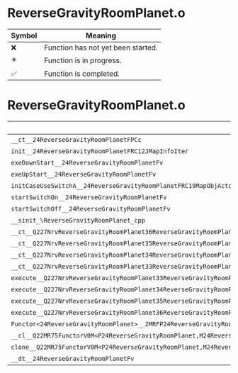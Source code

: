 # ReverseGravityRoomPlanet.o
| Symbol | Meaning 
| ------------- | ------------- 
| :x: | Function has not yet been started. 
| :eight_pointed_black_star: | Function is in progress. 
| :white_check_mark: | Function is completed. 


# ReverseGravityRoomPlanet.o
| Symbol | Decompiled? |
| ------------- | ------------- |
| `__ct__24ReverseGravityRoomPlanetFPCc` | :white_check_mark: |
| `init__24ReverseGravityRoomPlanetFRC12JMapInfoIter` | :white_check_mark: |
| `exeDownStart__24ReverseGravityRoomPlanetFv` | :white_check_mark: |
| `exeUpStart__24ReverseGravityRoomPlanetFv` | :white_check_mark: |
| `initCaseUseSwitchA__24ReverseGravityRoomPlanetFRC19MapObjActorInitInfo` | :white_check_mark: |
| `startSwitchOn__24ReverseGravityRoomPlanetFv` | :white_check_mark: |
| `startSwitchOff__24ReverseGravityRoomPlanetFv` | :white_check_mark: |
| `__sinit_\ReverseGravityRoomPlanet_cpp` | :white_check_mark: |
| `__ct__Q227NrvReverseGravityRoomPlanet36ReverseGravityRoomPlanetNrvDownStartFv` | :white_check_mark: |
| `__ct__Q227NrvReverseGravityRoomPlanet35ReverseGravityRoomPlanetNrvDownWaitFv` | :white_check_mark: |
| `__ct__Q227NrvReverseGravityRoomPlanet34ReverseGravityRoomPlanetNrvUpStartFv` | :white_check_mark: |
| `__ct__Q227NrvReverseGravityRoomPlanet33ReverseGravityRoomPlanetNrvUpWaitFv` | :white_check_mark: |
| `execute__Q227NrvReverseGravityRoomPlanet33ReverseGravityRoomPlanetNrvUpWaitCFP5Spine` | :white_check_mark: |
| `execute__Q227NrvReverseGravityRoomPlanet34ReverseGravityRoomPlanetNrvUpStartCFP5Spine` | :white_check_mark: |
| `execute__Q227NrvReverseGravityRoomPlanet35ReverseGravityRoomPlanetNrvDownWaitCFP5Spine` | :white_check_mark: |
| `execute__Q227NrvReverseGravityRoomPlanet36ReverseGravityRoomPlanetNrvDownStartCFP5Spine` | :white_check_mark: |
| `Functor<24ReverseGravityRoomPlanet>__2MRFP24ReverseGravityRoomPlanetM24ReverseGravityRoomPlanetFPCvPv_v_Q22MR75FunctorV0M<P24ReverseGravityRoomPlanet,M24ReverseGravityRoomPlanetFPCvPv_v>` | :white_check_mark: |
| `__cl__Q22MR75FunctorV0M<P24ReverseGravityRoomPlanet,M24ReverseGravityRoomPlanetFPCvPv_v>CFv` | :white_check_mark: |
| `clone__Q22MR75FunctorV0M<P24ReverseGravityRoomPlanet,M24ReverseGravityRoomPlanetFPCvPv_v>CFP7JKRHeap` | :white_check_mark: |
| `__dt__24ReverseGravityRoomPlanetFv` | :white_check_mark: |
